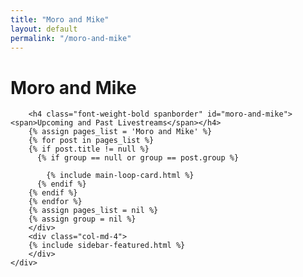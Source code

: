 ```yaml
---
title: "Moro and Mike"
layout: default
permalink: "/moro-and-mike"
---
```

<div class="container">
    <div class="row justify-content-center">
        <div class="col-md-8">
        <h1 class="font-weight-bold title h6 text-uppercase mb-4">Moro and Mike</h1>
		<p>

        <h4 class="font-weight-bold spanborder" id="moro-and-mike"><span>Upcoming and Past Livestreams</span></h4>
        {% assign pages_list = 'Moro and Mike' %}
        {% for post in pages_list %}
        {% if post.title != null %}
          {% if group == null or group == post.group %}
         
            {% include main-loop-card.html %}
          {% endif %}
        {% endif %}
        {% endfor %}
        {% assign pages_list = nil %}
        {% assign group = nil %}
        </div>
        <div class="col-md-4">
        {% include sidebar-featured.html %}    
        </div>
    </div>
</div>